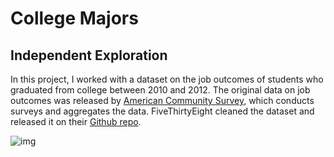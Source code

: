 # College Majors

## Independent Exploration
In this project, I worked with a dataset on the job outcomes of students who graduated from college between 2010 and 2012. The original data on job outcomes was released by [American Community Survey](https://www.census.gov/programs-surveys/acs/), which conducts surveys and aggregates the data. FiveThirtyEight cleaned the dataset and released it on their [Github repo](https://github.com/fivethirtyeight/data/tree/master/college-majors).

![img](https://psmag.com/.image/t_share/MTUwMjg0NDIxMTE3NzgyMDEy/college-2.jpg)
